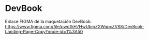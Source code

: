 # DevBook
Enlace FIGMA de la maquetación DevBook: https://www.figma.com/file/pwdt5H7HwUbmZXWqpxZVS8/DevBook-Landing-Page-Copy?node-id=1%3A50
